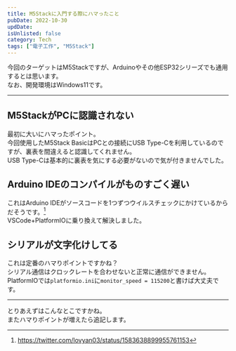 ```yaml
---
title: M5Stackに入門する際にハマったこと
pubDate: 2022-10-30
updDate: 
isUnlisted: false
category: Tech
tags: ["電子工作", "M5Stack"]
---
```


今回のターゲットはM5Stackですが、Arduinoやその他ESP32シリーズでも通用するとは思います。  
なお、開発環境はWindows11です。  

---

## M5StackがPCに認識されない

最初に大いにハマったポイント。  
今回使用したM5Stack BasicはPCとの接続にUSB Type-Cを利用しているのですが、裏表を間違えると認識してくれません。  
USB Type-Cは基本的に裏表を気にする必要がないので気が付きませんでした。  

## Arduino IDEのコンパイルがものすごく遅い

これはArduino IDEがソースコードを1つずつウイルスチェックにかけているからだそうです。[^1]  
VSCode+PlatformIOに乗り換えて解決しました。  

[^1]:https://twitter.com/lovyan03/status/1583638899955761153

## シリアルが文字化けしてる

これは定番のハマりポイントですかね？  
シリアル通信はクロックレートを合わせないと正常に通信ができません。  
PlatformIOでは```platformio.ini```に```monitor_speed = 115200```と書けば大丈夫です。  

---

とりあえずはこんなとこですかね。  
またハマりポイントが増えたら追記します。  
